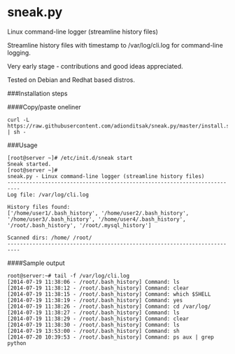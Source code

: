 sneak.py
========

Linux command-line logger (streamline history files)

Streamline history files with timestamp to /var/log/cli.log for command-line logging.

Very early stage - contributions and good ideas appreciated.

Tested on Debian and Redhat based distros.

###Installation steps

####Copy/paste oneliner

    curl -L https://raw.githubusercontent.com/adionditsak/sneak.py/master/install.sh | sh -

###Usage

    [root@server ~]# /etc/init.d/sneak start
    Sneak started.
    [root@server ~]#
    sneak.py - Linux command-line logger (streamline history files)
    --------------------------------------------------------------------------
    Log file: /var/log/cli.log

    History files found:
    ['/home/user1/.bash_history', '/home/user2/.bash_history', '/home/user3/.bash_history', '/home/user4/.bash_history', '/root/.bash_history', '/root/.mysql_history']

    Scanned dirs: /home/ /root/
    --------------------------------------------------------------------------

####Sample output

    root@server:~# tail -f /var/log/cli.log
    [2014-07-19 11:38:06 - /root/.bash_history] Command: ls
    [2014-07-19 11:38:12 - /root/.bash_history] Command: clear
    [2014-07-19 11:38:15 - /root/.bash_history] Command: which $SHELL
    [2014-07-19 11:38:19 - /root/.bash_history] Command: yes
    [2014-07-19 11:38:26 - /root/.bash_history] Command: cd /var/log/
    [2014-07-19 11:38:27 - /root/.bash_history] Command: ls
    [2014-07-19 11:38:29 - /root/.bash_history] Command: clear
    [2014-07-19 11:38:30 - /root/.bash_history] Command: ls
    [2014-07-19 13:53:00 - /root/.bash_history] Command: sh
    [2014-07-20 10:39:53 - /root/.bash_history] Command: ps aux | grep python
